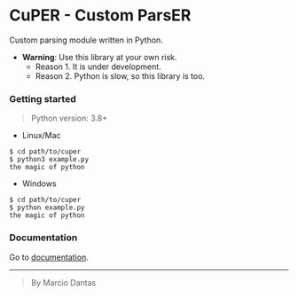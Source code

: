 # CuPER - Custom ParsER
Custom parsing module written in Python.


- **Warning**: Use this library at your own risk.
    + Reason 1. It is under development.
    + Reason 2. Python is slow, so this library is too.

### Getting started
> Python version: 3.8+

- Linux/Mac
```console
$ cd path/to/cuper
$ python3 example.py
the magic of python
```

- Windows
```console
$ cd path/to/cuper
$ python example.py
the magic of python
```

### Documentation
Go to [documentation](./doc.md).

---

> By Marcio Dantas
